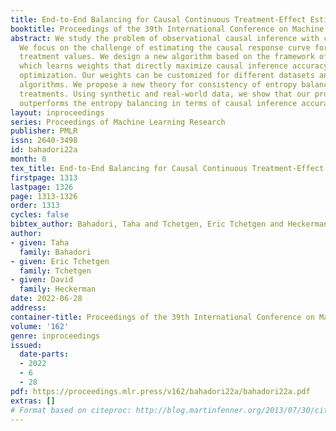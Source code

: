 ```yaml
---
title: End-to-End Balancing for Causal Continuous Treatment-Effect Estimation
booktitle: Proceedings of the 39th International Conference on Machine Learning
abstract: We study the problem of observational causal inference with continuous treatment.
  We focus on the challenge of estimating the causal response curve for infrequently-observed
  treatment values. We design a new algorithm based on the framework of entropy balancing
  which learns weights that directly maximize causal inference accuracy using end-to-end
  optimization. Our weights can be customized for different datasets and causal inference
  algorithms. We propose a new theory for consistency of entropy balancing for continuous
  treatments. Using synthetic and real-world data, we show that our proposed algorithm
  outperforms the entropy balancing in terms of causal inference accuracy.
layout: inproceedings
series: Proceedings of Machine Learning Research
publisher: PMLR
issn: 2640-3498
id: bahadori22a
month: 0
tex_title: End-to-End Balancing for Causal Continuous Treatment-Effect Estimation
firstpage: 1313
lastpage: 1326
page: 1313-1326
order: 1313
cycles: false
bibtex_author: Bahadori, Taha and Tchetgen, Eric Tchetgen and Heckerman, David
author:
- given: Taha
  family: Bahadori
- given: Eric Tchetgen
  family: Tchetgen
- given: David
  family: Heckerman
date: 2022-06-28
address:
container-title: Proceedings of the 39th International Conference on Machine Learning
volume: '162'
genre: inproceedings
issued:
  date-parts:
  - 2022
  - 6
  - 28
pdf: https://proceedings.mlr.press/v162/bahadori22a/bahadori22a.pdf
extras: []
# Format based on citeproc: http://blog.martinfenner.org/2013/07/30/citeproc-yaml-for-bibliographies/
---
```

